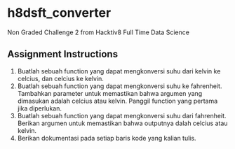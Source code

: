 # h8dsft_converter
Non Graded Challenge 2 from Hacktiv8 Full Time Data Science

## Assignment Instructions
1. Buatlah sebuah function yang dapat mengkonversi suhu dari kelvin ke celcius, dan celcius ke kelvin.
2. Buatlah sebuah function yang dapat mengkonversi suhu ke fahrenheit. Tambahkan parameter untuk memastikan bahwa argumen yang dimasukan adalah celcius atau kelvin. Panggil function yang pertama jika diperlukan.
3. Buatlah sebuah function yang dapat mengkonversi suhu dari fahrenheit. Berikan argumen untuk memastikan bahwa outputnya dalah celcius atau kelvin.
4. Berikan dokumentasi pada setiap baris kode yang kalian tulis.
